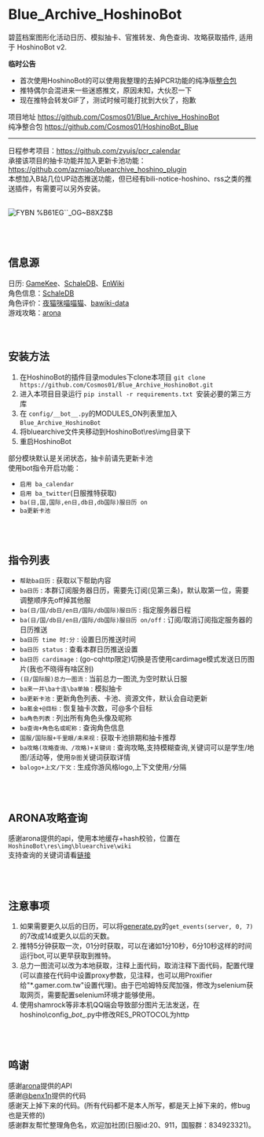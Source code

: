# Blue_Archive_HoshinoBot
  
碧蓝档案图形化活动日历、模拟抽卡、官推转发、角色查询、攻略获取插件, 适用于 HoshinoBot v2.  

  
**临时公告**
- 首次使用HoshinoBot的可以使用我整理的去掉PCR功能的纯净版[整合包](https://github.com/Cosmos01/HoshinoBot_Blue)
- 推特偶尔会混进来一些迷惑推文，原因未知，大伙忍一下
- 现在推特会转发GIF了，测试时候可能打扰到大伙了，抱歉
    
项目地址  https://github.com/Cosmos01/Blue_Archive_HoshinoBot  
纯净整合包  https://github.com/Cosmos01/HoshinoBot_Blue

-------------
  
日程参考项目：https://github.com/zyujs/pcr_calendar  
承接该项目的抽卡功能并加入更新卡池功能：https://github.com/azmiao/bluearchive_hoshino_plugin  
本想加入B站几位UP动态推送功能，但已经有bili-notice-hoshino、rss之类的推送插件，有需要可以另外安装。
<br><br>

![FYBN %B61EG``_OG~B8XZ$B](https://user-images.githubusercontent.com/37209685/165712652-5b221387-f0cc-41c2-9b6c-9b6b76063ed5.PNG)

<br><br>
## 信息源
日历: [GameKee](https://ba.gamekee.com/)、[SchaleDB](https://lonqie.github.io/SchaleDB/)、[EnWiki](https://bluearchive.wiki/wiki/Main_Page)  
角色信息：[SchaleDB](https://lonqie.github.io/SchaleDB/)   
角色评价：[夜猫咪喵喵猫](https://space.bilibili.com/425535005)、[bawiki-data](https://github.com/lgc-NB2Dev/bawiki-data)   
游戏攻略：[arona](https://doc.arona.diyigemt.com/api/)  
<br><br>
## 安装方法

1. 在HoshinoBot的插件目录modules下clone本项目 `git clone https://github.com/Cosmos01/Blue_Archive_HoshinoBot.git`
2. 进入本项目目录运行 `pip install -r requirements.txt `安装必要的第三方库
3. 在 `config/__bot__.py`的MODULES_ON列表里加入 `Blue_Archive_HoshinoBot`
4. 将bluearchive文件夹移动到HoshinoBot\res\img目录下
5. 重启HoshinoBot

部分模块默认是关闭状态，抽卡前请先更新卡池  
使用bot指令开启功能：  
- `启用 ba_calendar`
- `启用 ba_twitter`(日服推特获取)  
- `ba(日,国,国际,en日,db日,db国际)服日历 on`
- `ba更新卡池` 

<br><br>
## 指令列表
- `帮助ba日历` : 获取以下帮助内容
- `ba日历` : 本群订阅服务器日历，需要先订阅(见第三条)，默认取第一位，需要调整顺序先off掉其他服
- `ba(日/国/db日/en日/国际/db国际)服日历` : 指定服务器日程
- `ba(日/国/db日/en日/国际/db国际)服日历 on/off` : 订阅/取消订阅指定服务器的日历推送
- `ba日历 time 时:分` : 设置日历推送时间
- `ba日历 status` : 查看本群日历推送设置
- `ba日历 cardimage` : (go-cqhttp限定)切换是否使用cardimage模式发送日历图片(我也不晓得有啥区别)
- `(日/国际服)总力一图流` : 当前总力一图流,为空时默认日服
- `ba来一井\ba十连\ba单抽` : 模拟抽卡
- `ba更新卡池` : 更新角色列表、卡池、资源文件，默认会自动更新
- `ba氪金+@目标` : 恢复抽卡次数，可@多个目标
- `ba角色列表` : 列出所有角色头像及昵称
- `ba查询+角色名或昵称` : 查询角色信息
- `国服/国际服+千里眼/未来视` : 获取卡池排期和抽卡推荐
- `ba攻略(攻略查询、/攻略)+关键词` : 查询攻略,支持模糊查询,关键词可以是学生/地图/活动等，使用`杂图`关键词获取详情 
- `balogo+上文/下文` : 生成你游风格logo,上下文使用`/`分隔

<br><br>
## ARONA攻略查询
  感谢arona提供的api，使用本地缓存+hash校验，位置在`HoshinoBot\res\img\bluearchive\wiki`  
  支持查询的关键词请看[链接](https://doc.arona.diyigemt.com/command/manual#%E5%AD%A6%E7%94%9F%E4%B8%8E%E4%B8%BB%E7%BA%BF%E5%9C%B0%E5%9B%BE%E6%94%BB%E7%95%A5%E7%B3%BB%E5%88%97)    

<br><br>
## 注意事项  
1. 如果需要更久以后的日历，可以将[generate.py](https://github.com/Cosmos01/Blue_Archive_HoshinoBot/blob/main/ba_calendar/generate.py)的`get_events(server, 0, 7)`的7改成14或更久以后的天数。
2. 推特5分钟获取一次，01分时获取，可以在诸如1分10秒，6分10秒这样的时间运行bot,可以更早获取到推特。
3. 总力一图流可以改为本地获取，注释上面代码，取消注释下面代码，配置代理(可以直接在代码中设置proxy参数，见注释，也可以用Proxifier给"*.gamer.com.tw"设置代理)。由于巴哈姆特反爬加强，修改为selenium获取网页，需要配置selenium环境才能够使用。
4. 使用shamrock等非本机QQ端会导致部分图片无法发送，在hoshino\config\__bot__.py中修改RES_PROTOCOL为http

<br><br>
## 鸣谢
感谢[arona](https://doc.arona.diyigemt.com/api/)提供的API    
感谢[@benx1n](https://github.com/benx1n)提供的代码    
感谢天上掉下来的代码。(所有代码都不是本人所写，都是天上掉下来的，修bug也是天修的)    
感谢群友帮忙整理角色名，欢迎加社团(日服id:20、911，国服群：834923321)。    


